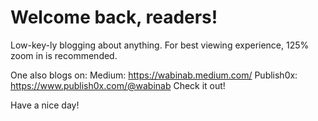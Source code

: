 # Welcome back, readers! 

Low-key-ly blogging about anything. For best viewing experience, 125% zoom in is recommended. 

One also blogs on:
Medium: https://wabinab.medium.com/ 
Publish0x: https://www.publish0x.com/@wabinab
Check it out! 

Have a nice day! 
